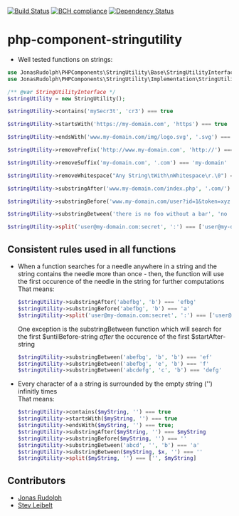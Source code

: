 [![Build Status](https://travis-ci.org/JonasRudolph/php-component-stringutility.svg?branch=master)](https://travis-ci.org/JonasRudolph/php-component-stringutility)
[![BCH compliance](https://bettercodehub.com/edge/badge/JonasRudolph/php-component-stringutility?branch=master)](https://bettercodehub.com/results/JonasRudolph/php-component-stringutility)
[![Dependency Status](https://gemnasium.com/badges/github.com/JonasRudolph/php-component-stringutility.svg)](https://gemnasium.com/github.com/JonasRudolph/php-component-stringutility)

# php-component-stringutility
* Well tested functions on strings:

```php 
use JonasRudolph\PHPComponents\StringUtility\Base\StringUtilityInterface;
use JonasRudolph\PHPComponents\StringUtility\Implementation\StringUtility;

/** @var StringUtilityInterface */
$stringUtility = new StringUtility();

$stringUtility->contains('mySecr3t', 'cr3') === true

$stringUtility->startsWith('https://my-domain.com', 'https') === true

$stringUtility->endsWith('www.my-domain.com/img/logo.svg', '.svg') === true;

$stringUtility->removePrefix('http://www.my-domain.com', 'http://') === 'www.my-domain.com'

$stringUtility->removeSuffix('my-domain.com', '.com') === 'my-domain'

$stringUtility->removeWhitespace("Any String\tWith\nWhitespace\r.\0") === 'AnyStringWithWitespace.'

$stringUtility->substringAfter('www.my-domain.com/index.php', '.com/') === 'index.php'

$stringUtility->substringBefore('www.my-domain.com/user?id=1&token=xyz', '?') === 'www.my-domain.com/user'

$stringUtility->substringBetween('there is no foo without a bar', 'no ', ' without') === 'foo'

$stringUtility->split('user@my-domain.com:secret', ':') === ['user@my-domain.com', 'secret']
```

## Consistent rules used in all functions
* When a function searches for a needle anywhere in a string and the string contains the needle more than once - then, the function will use the first occurence of the needle in the string for further computations  
  That means:
  
    ```php  
    $stringUtility->substringAfter('abefbg', 'b') === 'efbg'
    $stringUtility->substringBefore('abefbg', 'b') === 'a'
    $stringUtility->split('user@my-domain.com:secret', ':') === ['user@my-domain.com', 'secret']
    ``` 
  
  One exception is the substringBetween function which will search for the first $untilBefore-string *after* the occurence of the first $startAfter-string  
  
    ```php  
    $stringUtility->substringBetween('abefbg', 'b', 'b') === 'ef'
    $stringUtility->substringBetween('abefbg', 'e', 'b') === 'f'
    $stringUtility->substringBetween('abcdefg', 'c', 'b') === 'defg'
    ```
  
* Every character of a a string is surrounded by the empty string ('') infinitly times  
  That means:  
  
    ```php
    $stringUtility->contains($myString, '') === true
    $stringUtility->startsWith($myString, '') === true
    $stringUtility->endsWith($myString, '') === true;
    $stringUtility->substringAfter($myString, '') === $myString
    $stringUtility->substringBefore($myString, '') === ''
    $stringUtility->substringBetween('abcd', '', 'b') === 'a'
    $stringUtility->substringBetween($myString, $x, '') === ''
    $stringUtility->split($myString, '') === ['', $myString]
    ```

## Contributors
* [Jonas Rudolph](https://github.com/JonasRudolph)
* [Stev Leibelt](https://github.com/stevleibelt)
